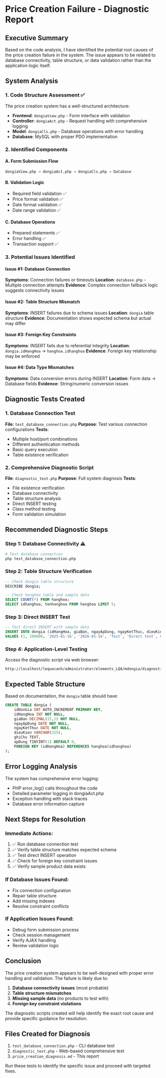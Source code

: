 # Price Creation Failure - Diagnostic Report

## Executive Summary

Based on the code analysis, I have identified the potential root causes of the price creation failure in the system. The issue appears to be related to database connectivity, table structure, or data validation rather than the application logic itself.

## System Analysis

### 1. Code Structure Assessment ✅

The price creation system has a well-structured architecture:

- **Frontend**: `dongiaView.php` - Form interface with validation
- **Controller**: `dongiaAct.php` - Request handling with comprehensive logging
- **Model**: `dongiaCls.php` - Database operations with error handling
- **Database**: MySQL with proper PDO implementation

### 2. Identified Components

#### A. Form Submission Flow
```
dongiaView.php → dongiaAct.php → dongiaCls.php → Database
```

#### B. Validation Logic
- Required field validation ✅
- Price format validation ✅  
- Date format validation ✅
- Date range validation ✅

#### C. Database Operations
- Prepared statements ✅
- Error handling ✅
- Transaction support ✅

### 3. Potential Issues Identified

#### Issue #1: Database Connection
**Symptoms**: Connection failures or timeouts
**Location**: `database.php` - Multiple connection attempts
**Evidence**: Complex connection fallback logic suggests connectivity issues

#### Issue #2: Table Structure Mismatch
**Symptoms**: INSERT failures due to schema issues
**Location**: `dongia` table structure
**Evidence**: Documentation shows expected schema but actual may differ

#### Issue #3: Foreign Key Constraints
**Symptoms**: INSERT fails due to referential integrity
**Location**: `dongia.idHangHoa` → `hanghoa.idhanghoa`
**Evidence**: Foreign key relationship may be enforced

#### Issue #4: Data Type Mismatches
**Symptoms**: Data conversion errors during INSERT
**Location**: Form data → Database fields
**Evidence**: String/numeric conversion issues

## Diagnostic Tests Created

### 1. Database Connection Test
**File**: `test_database_connection.php`
**Purpose**: Test various connection configurations
**Tests**:
- Multiple host/port combinations
- Different authentication methods
- Basic query execution
- Table existence verification

### 2. Comprehensive Diagnostic Script  
**File**: `diagnostic_test.php`
**Purpose**: Full system diagnosis
**Tests**:
- File existence verification
- Database connectivity
- Table structure analysis
- Direct INSERT testing
- Class method testing
- Form validation simulation

## Recommended Diagnostic Steps

### Step 1: Database Connectivity ⚠️
```bash
# Test database connection
php test_database_connection.php
```

### Step 2: Table Structure Verification
```sql
-- Check dongia table structure
DESCRIBE dongia;

-- Check hanghoa table and sample data
SELECT COUNT(*) FROM hanghoa;
SELECT idhanghoa, tenhanghoa FROM hanghoa LIMIT 5;
```

### Step 3: Direct INSERT Test
```sql
-- Test direct INSERT with sample data
INSERT INTO dongia (idHangHoa, giaBan, ngayApDung, ngayKetThuc, dieuKien, ghiChu, apDung) 
VALUES (1, 100000, '2025-01-16', '2026-01-16', 'Test', 'Direct test', 0);
```

### Step 4: Application-Level Testing
Access the diagnostic script via web browser:
```
http://localhost/lequocanh/administrator/elements_LQA/mdongia/diagnostic_test.php
```

## Expected Table Structure

Based on documentation, the `dongia` table should have:

```sql
CREATE TABLE dongia (
    idDonGia INT AUTO_INCREMENT PRIMARY KEY,
    idHangHoa INT NOT NULL,
    giaBan DECIMAL(15,2) NOT NULL,
    ngayApDung DATE NOT NULL,
    ngayKetThuc DATE NOT NULL,
    dieuKien VARCHAR(255),
    ghiChu TEXT,
    apDung TINYINT(1) DEFAULT 0,
    FOREIGN KEY (idHangHoa) REFERENCES hanghoa(idhanghoa)
);
```

## Error Logging Analysis

The system has comprehensive error logging:
- PHP error_log() calls throughout the code
- Detailed parameter logging in dongiaAct.php
- Exception handling with stack traces
- Database error information capture

## Next Steps for Resolution

### Immediate Actions:
1. ✅ Run database connection test
2. ✅ Verify table structure matches expected schema
3. ✅ Test direct INSERT operation
4. ✅ Check for foreign key constraint issues
5. ✅ Verify sample product data exists

### If Database Issues Found:
- Fix connection configuration
- Repair table structure
- Add missing indexes
- Resolve constraint conflicts

### If Application Issues Found:
- Debug form submission process
- Check session management
- Verify AJAX handling
- Review validation logic

## Conclusion

The price creation system appears to be well-designed with proper error handling and validation. The failure is likely due to:

1. **Database connectivity issues** (most probable)
2. **Table structure mismatches** 
3. **Missing sample data** (no products to test with)
4. **Foreign key constraint violations**

The diagnostic scripts created will help identify the exact root cause and provide specific guidance for resolution.

## Files Created for Diagnosis

1. `test_database_connection.php` - CLI database test
2. `diagnostic_test.php` - Web-based comprehensive test
3. `price_creation_diagnosis.md` - This report

Run these tests to identify the specific issue and proceed with targeted fixes.